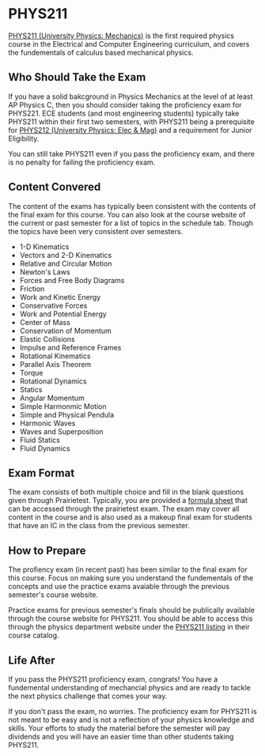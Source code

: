 # PHYS211

[PHYS211 (University Physics: Mechanics)](../Course%20Wiki/CS%20Course%20Offerings/PHYS211.md) is the first required physics course in the Electrical and Computer Engineering curriculum, and covers the fundementals of calculus based mechanical physics.

## Who Should Take the Exam

If you have a solid bakcground in Physics Mechanics at the level of at least AP Physics C, then you should consider taking the proficiency exam for PHYS221. ECE students (and most engineering students) typically take PHYS211 within their first two semesters, with PHYS211 being a prerequisite for [PHYS212 (University Physics: Elec & Mag)](../Course%20Wiki/CS%20Course%20Offerings/PHYS212.md) and a requirement for Junior Eligibility.  

You can still take PHYS211 even if you pass the proficiency exam, and there is no penalty for failing the proficiency exam.

## Content Convered

The content of the exams has typically been consistent with the contents of the final exam for this course. You can also look at the course website of the current or past semester for a list of topics in the schedule tab. Though the topics have been very consistent over semesters.

- 1-D Kinematics
- Vectors and 2-D Kinematics
- Relative and Circular Motion
- Newton's Laws
- Forces and Free Body Diagrams
- Friction
- Work and Kinetic Energy
- Conservative Forces
- Work and Potential Energy
- Center of Mass
- Conservation of Momentum
- Elastic Collisions
- Impulse and Reference Frames
- Rotational Kinematics
- Parallel Axis Theorem 
- Torque
- Rotational Dynamics
- Statics
- Angular Momentum
- Simple Harmonmic Motion
- Simple and Physical Pendula
- Harmonic Waves
- Waves and Superposition
- Fluid Statics
- Fluid Dynamics

## Exam Format

The exam consists of both multiple choice and fill in the blank questions given through Prairietest. Typically, you are provided a [formula sheet](https://courses.physics.illinois.edu/phys211/fa2023/formula_sheet.pdf) that can be accessed through the prairietest exam. The exam may cover all content in the course and is also used as a makeup final exam for students that have an IC in the class from the previous semester.

## How to Prepare

The profiency exam (in recent past) has been similar to the final exam for this course. Focus on making sure you understand the fundementals of the concepts and use the practice exams avaiable through the previous semester's course website. 

Practice exams for previous semester's finals should be publically available through the course website for PHYS211. You should be able to access this through the physics department website under the [PHYS211 listing](https://physics.illinois.edu/academics/courses/PHYS211) in their course catalog.

## Life After

If you pass the PHYS211 proficiency exam, congrats! You have a fundemental understanding of mechancial physics and are ready to tackle the next physics challenge that comes your way.

If you don't pass the exam, no worries. The proficiency exam for PHYS211 is not meant to be easy and is not a reflection of your physics knowledge and skills. Your efforts to study the material before the semester will pay dividends and you will have an easier time than other students taking PHYS211. 